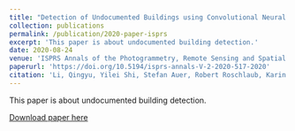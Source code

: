 ```yaml
---
title: "Detection of Undocumented Buildings using Convolutional Neural Network and Official Geodata"
collection: publications
permalink: /publication/2020-paper-isprs
excerpt: 'This paper is about undocumented building detection.'
date: 2020-08-24
venue: 'ISPRS Annals of the Photogrammetry, Remote Sensing and Spatial Information Sciences'
paperurl: 'https://doi.org/10.5194/isprs-annals-V-2-2020-517-2020'
citation: 'Li, Qingyu, Yilei Shi, Stefan Auer, Robert Roschlaub, Karin Möst, Michael Schmitt, and Xiao Xiang Zhu. "Detection of Undocumented Buildings using Convolutional Neural Network and Official Geodata." ISPRS Annals of the Photogrammetry, Remote Sensing and Spatial Information Sciences 2 (2020): 517-524.'
---
```

This paper is about undocumented building detection.

[Download paper here](https://github.com/lqycrystal/qingyuli.github.io/tree/main/files/2020-paper-isprs.pdf)
